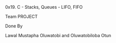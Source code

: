 0x19. C - Stacks, Queues - LIFO, FIFO

Team PROJECT

Done By 

Lawal Mustapha Oluwatobi and Oluwatobiloba Otun
